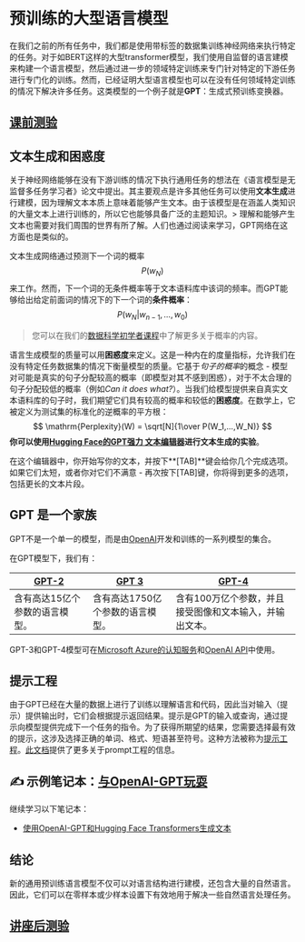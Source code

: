 # 预训练的大型语言模型

在我们之前的所有任务中，我们都是使用带标签的数据集训练神经网络来执行特定的任务。对于如BERT这样的大型transformer模型，我们使用自监督的语言建模来构建一个语言模型，然后通过进一步的领域特定训练来专门针对特定的下游任务进行专门化的训练。然而，已经证明大型语言模型也可以在没有任何领域特定训练的情况下解决许多任务。这类模型的一个例子就是**GPT**：生成式预训练变换器。

## [课前测验](https://red-field-0a6ddfd03.1.azurestaticapps.net/quiz/120)

## 文本生成和困惑度

关于神经网络能够在没有下游训练的情况下执行通用任务的想法在《语言模型是无监督多任务学习者》论文中提出。其主要观点是许多其他任务可以使用**文本生成**进行建模，因为理解文本本质上意味着能够产生文本。由于该模型是在涵盖人类知识的大量文本上进行训练的，所以它也能够具备广泛的主题知识。> 理解和能够产生文本也需要对我们周围的世界有所了解。人们也通过阅读来学习，GPT网络在这方面也是类似的。

文本生成网络通过预测下一个词的概率$$P(w_N)$$来工作。然而，下一个词的无条件概率等于文本语料库中该词的频率。而GPT能够给出给定前面词的情况下的下一个词的**条件概率**：$$P(w_N | w_{n-1}, ..., w_0)$$

> 您可以在我们的[数据科学初学者课程](https://github.com/microsoft/Data-Science-For-Beginners/tree/main/1-Introduction/04-stats-and-probability)中了解更多关于概率的内容。

语言生成模型的质量可以用**困惑度**来定义。这是一种内在的度量指标，允许我们在没有特定任务数据集的情况下衡量模型的质量。它基于*句子的概率*的概念 - 模型对可能是真实的句子分配较高的概率（即模型对其不感到困惑），对于不太合理的句子分配较低的概率（例如*Can it does what?*）。当我们给模型提供来自真实文本语料库的句子时，我们期望它们具有较高的概率和较低的**困惑度**。在数学上，它被定义为测试集的标准化的逆概率的平方根：
$$
\mathrm{Perplexity}(W) = \sqrt[N]{1\over P(W_1,...,W_N)}
$$
**你可以使用[Hugging Face的GPT强力 文本编辑器](https://transformer.huggingface.co/doc/gpt2-large)进行文本生成的实验**。

在这个编辑器中，你开始写你的文本，并按下**[TAB]**键会给你几个完成选项。如果它们太短，或者你对它们不满意 - 再次按下[TAB]键，你将得到更多的选项，包括更长的文本片段。

## GPT 是一个家族

GPT不是一个单一的模型，而是由[OpenAI](https://openai.com)开发和训练的一系列模型的集合。

在GPT模型下，我们有：

| [GPT-2](https://huggingface.co/docs/transformers/model_doc/gpt2#openai-gpt2) | [GPT 3](https://openai.com/research/language-models-are-few-shot-learners) | [GPT-4](https://openai.com/gpt-4) |
| -- | -- | -- |
|含有高达15亿个参数的语言模型。|含有高达1750亿个参数的语言模型。|含有100万亿个参数，并且接受图像和文本输入，并输出文本。|

GPT-3和GPT-4模型可在[Microsoft Azure的认知服务](https://azure.microsoft.com/zh-cn/services/cognitive-services/openai-service/#overview?WT.mc_id=academic-77998-cacaste)和[OpenAI API](https://openai.com/api/)中使用。

## 提示工程

由于GPT已经在大量的数据上进行了训练以理解语言和代码，因此当对输入（提示）提供输出时，它们会根据提示返回结果。提示是GPT的输入或查询，通过提示向模型提供完成下一个任务的指令。为了获得所期望的结果，您需要选择最有效的提示，这涉及选择正确的单词、格式、短语甚至符号。这种方法被称为[提示工程](https://learn.microsoft.com/zh-cn/shows/ai-show/the-basics-of-prompt-engineering-with-azure-openai-service?WT.mc_id=academic-77998-bethanycheum)。[此文档](https://learn.microsoft.com/en-us/semantic-kernel/prompt-engineering/?WT.mc_id=academic-77998-bethanycheum)提供了更多关于prompt工程的信息。

## ✍️ 示例笔记本：[与OpenAI-GPT玩耍](GPT-PyTorch.ipynb)

继续学习以下笔记本：

* [使用OpenAI-GPT和Hugging Face Transformers生成文本](GPT-PyTorch.ipynb)

## 结论

新的通用预训练语言模型不仅可以对语言结构进行建模，还包含大量的自然语言。因此，它们可以在零样本或少样本设置下有效地用于解决一些自然语言处理任务。

## [讲座后测验](https://red-field-0a6ddfd03.1.azurestaticapps.net/quiz/220)